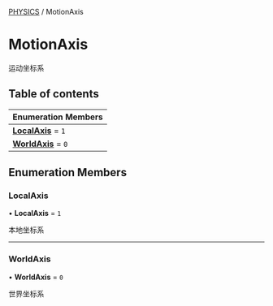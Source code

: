 [PHYSICS](../groups/Core.PHYSICS.md) / MotionAxis

# MotionAxis <Badge type="tip" text="Enumeration" /> <Score text="MotionAxis" />

运动坐标系

## Table of contents

| Enumeration Members |
| :-----|
| **[LocalAxis](mw.MotionAxis.md#localaxis)** = ``1`` <br> |
| **[WorldAxis](mw.MotionAxis.md#worldaxis)** = ``0`` <br> |

## Enumeration Members

### LocalAxis <Score text="LocalAxis" /> 

• **LocalAxis** = ``1``

本地坐标系

___

### WorldAxis <Score text="WorldAxis" /> 

• **WorldAxis** = ``0``

世界坐标系
